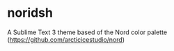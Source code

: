 # noridsh
A Sublime Text 3 theme based of the Nord color palette (https://github.com/arcticicestudio/nord)
